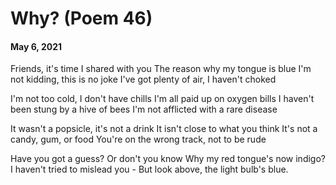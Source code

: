 # Why? (Poem 46)
#### May 6, 2021                                           
          
Friends, it's time I shared with you 
The reason why my tongue is blue
I'm not kidding, this is no joke
I've got plenty of air, I haven't choked

I'm not too cold, I don't have chills
I'm all paid up on oxygen bills
I haven't been stung by a hive of bees
I'm not afflicted with a rare disease 

It wasn't a popsicle, it's not a drink
It isn't close to what you think 
It's not a candy, gum, or food
You're on the wrong track, not to be rude

Have you got a guess? Or don't you know 
Why my red tongue's now indigo? 
I haven't tried to mislead you - 
But look above, the light bulb's blue.